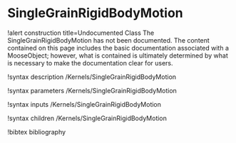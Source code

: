 <!-- MOOSE Documentation Stub: Remove this when content is added. -->

# SingleGrainRigidBodyMotion

!alert construction title=Undocumented Class
The SingleGrainRigidBodyMotion has not been documented. The content contained on this page
includes the basic documentation associated with a MooseObject; however, what is contained is
ultimately determined by what is necessary to make the documentation clear for users.

!syntax description /Kernels/SingleGrainRigidBodyMotion

!syntax parameters /Kernels/SingleGrainRigidBodyMotion

!syntax inputs /Kernels/SingleGrainRigidBodyMotion

!syntax children /Kernels/SingleGrainRigidBodyMotion

!bibtex bibliography
